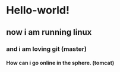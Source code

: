 # Hello-world!
## now i am running linux
### and i am loving git  (master)
#### How can i go online in the sphere. (tomcat)


